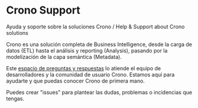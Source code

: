 # Crono Support
Ayuda y soporte sobre la soluciones Crono / Help &amp; Support about Crono solutions

Crono es una solución completa de Business Intelligence, desde la carga de datos (ETL) hasta el análisis y reporting (Analysis), pasando por la modelización de la capa semántica (Metadata).

Este [espacio de preguntas y respuestas](https://github.com/bifacil/CronoSupport/issues) lo atiende el equipo de desarrolladores y la comunidad de usuario Crono. Estamos aquí para ayudarte y que puedas conocer Crono de primera mano.

Puedes crear "issues" para plantear las dudas, problemas o incidencias que tengas.


